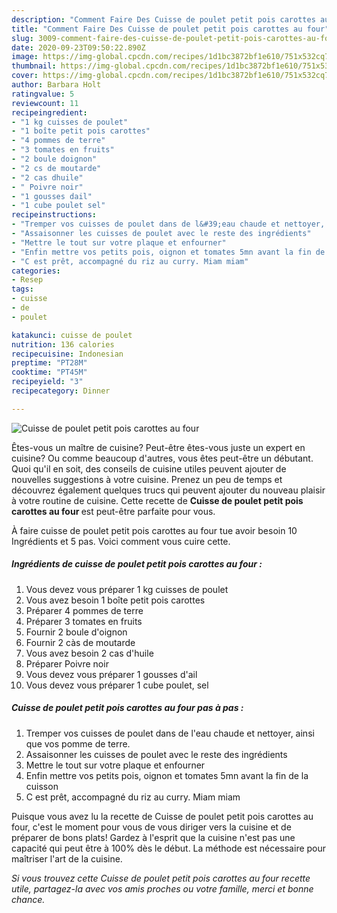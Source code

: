```yaml
---
description: "Comment Faire Des Cuisse de poulet petit pois carottes au four"
title: "Comment Faire Des Cuisse de poulet petit pois carottes au four"
slug: 3009-comment-faire-des-cuisse-de-poulet-petit-pois-carottes-au-four
date: 2020-09-23T09:50:22.890Z
image: https://img-global.cpcdn.com/recipes/1d1bc3872bf1e610/751x532cq70/cuisse-de-poulet-petit-pois-carottes-au-four-photo-principale-de-la-recette.jpg
thumbnail: https://img-global.cpcdn.com/recipes/1d1bc3872bf1e610/751x532cq70/cuisse-de-poulet-petit-pois-carottes-au-four-photo-principale-de-la-recette.jpg
cover: https://img-global.cpcdn.com/recipes/1d1bc3872bf1e610/751x532cq70/cuisse-de-poulet-petit-pois-carottes-au-four-photo-principale-de-la-recette.jpg
author: Barbara Holt
ratingvalue: 5
reviewcount: 11
recipeingredient:
- "1 kg cuisses de poulet"
- "1 boîte petit pois carottes"
- "4 pommes de terre"
- "3 tomates en fruits"
- "2 boule doignon"
- "2 cs de moutarde"
- "2 cas dhuile"
- " Poivre noir"
- "1 gousses dail"
- "1 cube poulet sel"
recipeinstructions:
- "Tremper vos cuisses de poulet dans de l&#39;eau chaude et nettoyer, ainsi que vos pomme de terre."
- "Assaisonner les cuisses de poulet avec le reste des ingrédients"
- "Mettre le tout sur votre plaque et enfourner"
- "Enfin mettre vos petits pois, oignon et tomates 5mn avant la fin de la cuisson"
- "C est prêt, accompagné du riz au curry. Miam miam"
categories:
- Resep
tags:
- cuisse
- de
- poulet

katakunci: cuisse de poulet 
nutrition: 136 calories
recipecuisine: Indonesian
preptime: "PT28M"
cooktime: "PT45M"
recipeyield: "3"
recipecategory: Dinner

---
```



![Cuisse de poulet petit pois carottes au four](https://img-global.cpcdn.com/recipes/1d1bc3872bf1e610/751x532cq70/cuisse-de-poulet-petit-pois-carottes-au-four-photo-principale-de-la-recette.jpg)

Êtes-vous un maître de cuisine? Peut-être êtes-vous juste un expert en cuisine? Ou comme beaucoup d'autres, vous êtes peut-être un débutant. Quoi qu'il en soit, des conseils de cuisine utiles peuvent ajouter de nouvelles suggestions à votre cuisine. Prenez un peu de temps et découvrez également quelques trucs qui peuvent ajouter du nouveau plaisir à votre routine de cuisine. Cette recette de <strong> Cuisse de poulet petit pois carottes au four </strong> est peut-être parfaite pour vous.

<!--inarticleads1-->

À faire cuisse de poulet petit pois carottes au four tue avoir besoin 10 Ingrédients et 5 pas. Voici comment vous cuire cette.

##### Ingrédients de cuisse de poulet petit pois carottes au four :

1. Vous devez vous préparer 1 kg cuisses de poulet
1. Vous avez besoin 1 boîte petit pois carottes
1. Préparer 4 pommes de terre
1. Préparer 3 tomates en fruits
1. Fournir 2 boule d&#39;oignon
1. Fournir 2 càs de moutarde
1. Vous avez besoin 2 cas d&#39;huile
1. Préparer  Poivre noir
1. Vous devez vous préparer 1 gousses d&#39;ail
1. Vous devez vous préparer 1 cube poulet, sel




<!--inarticleads2-->

##### Cuisse de poulet petit pois carottes au four pas à pas :

1. Tremper vos cuisses de poulet dans de l&#39;eau chaude et nettoyer, ainsi que vos pomme de terre.
1. Assaisonner les cuisses de poulet avec le reste des ingrédients
1. Mettre le tout sur votre plaque et enfourner
1. Enfin mettre vos petits pois, oignon et tomates 5mn avant la fin de la cuisson
1. C est prêt, accompagné du riz au curry. Miam miam




<!--inarticleads1-->

<p>
Puisque vous avez lu la recette de Cuisse de poulet petit pois carottes au four, c'est le moment pour vous de vous diriger vers la cuisine et de préparer de bons plats! Gardez à l'esprit que la cuisine n'est pas une capacité qui peut être à 100% dès le début. La méthode est nécessaire pour maîtriser l'art de la cuisine.
</p>

<p>
<i>Si vous trouvez cette Cuisse de poulet petit pois carottes au four recette utile, partagez-la avec vos amis proches ou votre famille, merci et bonne chance.</i>
</p>
